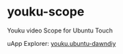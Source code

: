 # youku-scope
Youku video Scope for Ubuntu Touch

uApp Explorer: [youku.ubuntu-dawndiy](https://uappexplorer.com/app/youku.ubuntu-dawndiy)

